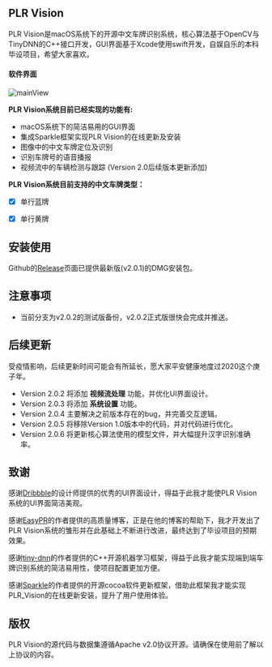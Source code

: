 ## PLR Vision

PLR Vision是macOS系统下的开源中文车牌识别系统，核心算法基于OpenCV与TinyDNN的C++接口开发，GUI界面基于Xcode使用swift开发，自娱自乐的本科毕设项目，希望大家喜欢。



#### 软件界面

![mainView](https://github.com/NathanYu1124/PLR_Vision/blob/master/Imgs/mainView.png)

**PLR Vision系统目前已经实现的功能有:**

- macOS系统下的简洁易用的GUI界面 
- 集成Sparkle框架实现PLR Vision的在线更新及安装
- 图像中的中文车牌定位及识别
- 识别车牌号的语音播报 
- 视频流中的车辆检测与跟踪 (Version 2.0后续版本更新添加)

**PLR Vision系统目前支持的中文车牌类型：**

- [x] 单行蓝牌
- [x] 单行黄牌



## 安装使用

Github的[Release](https://github.com/NathanYu1124/PLR_Vision/releases)页面已提供最新版(v2.0.1)的DMG安装包。



## 注意事项

* 当前分支为v2.0.2的测试版备份，v2.0.2正式版很快会完成并推送。



## 后续更新

受疫情影响，后续更新时间可能会有所延长，愿大家平安健康地度过2020这个庚子年。

* Version 2.0.2 将添加 **视频流处理** 功能，并优化UI界面设计。
* Version 2.0.3 将添加 **系统设置** 功能。
* Version 2.0.4 主要解决之前版本存在的bug，并完善交互逻辑。
* Version 2.0.5 将移除Version 1.0版本中的代码，并对代码进行优化。
* Version 2.0.6 将更新核心算法使用的模型文件，并大幅提升汉字识别准确率。



## 致谢

感谢[Dribbble](https://dribbble.com/shots/6941858-Dashboard-SMART)的设计师提供的优秀的UI界面设计，得益于此我才能使PLR Vision系统的UI界面简洁美观。

感谢[EasyPR](https://github.com/liuruoze/EasyPR)的作者提供的高质量博客，正是在他的博客的帮助下，我才开发出了PLR Vision系统的雏形并在此基础上不断进行改进，最终达到了毕设项目的预期效果。

感谢[tiny-dnn](https://github.com/tiny-dnn/tiny-dnn)的作者提供的C++开源机器学习框架，得益于此我才能实现端到端车牌识别系统的简洁易用性，使项目配置更加方便。

感谢[Sparkle](https://github.com/sparkle-project/Sparkle)的作者提供的开源cocoa软件更新框架，借助此框架我才能实现PLR_Vision的在线更新安装，提升了用户使用体验。



## 版权

PLR Vision的源代码与数据集遵循Apache v2.0协议开源。请确保在使用前了解以上协议的内容。